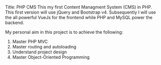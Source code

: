 Title: PHP CMS
This my first Content Managment System (CMS) in PHP.
This first version will use jQuery and Bootstrap v4. Subsequently I will use
the all powerful VueJs for the frontend while PHP and MySQL power the backend.

My personal aim in this project is to achieve the following:

1. Master PHP MVC
2. Master routing and autoloading
3. Understand project design
3. Master Object-Oriented Programming